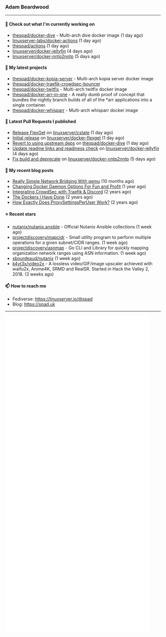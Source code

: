 ### Adam Beardwood
---
#### 👷 Check out what I'm currently working on

- [thespad/docker-dive](https://github.com/thespad/docker-dive) - Multi-arch dive docker image (1 day ago)
- [linuxserver-labs/docker-actions](https://github.com/linuxserver-labs/docker-actions) (1 day ago)
- [thespad/actions](https://github.com/thespad/actions) (1 day ago)
- [linuxserver/docker-jellyfin](https://github.com/linuxserver/docker-jellyfin) (4 days ago)
- [linuxserver/docker-nntp2nntp](https://github.com/linuxserver/docker-nntp2nntp) (5 days ago)

#### 🌱 My latest projects

- [thespad/docker-kopia-server](https://github.com/thespad/docker-kopia-server) - Multi-arch kopia server docker image 
- [thespad/docker-traefik-crowdsec-bouncer](https://github.com/thespad/docker-traefik-crowdsec-bouncer)
- [thespad/docker-twitfix](https://github.com/thespad/docker-twitfix) - Multi-arch twitfix docker image
- [thespad/docker-arr-in-one](https://github.com/thespad/docker-arr-in-one) - A really dumb proof of concept that bundles the nightly branch builds of all of the *arr applications into a single container.
- [thespad/docker-whisparr](https://github.com/thespad/docker-whisparr) - Multi-arch whisparr docker image

#### 🔨 Latest Pull Requests I published

- [Release FlexGet](https://github.com/linuxserver/cstate/pull/167) on [linuxserver/cstate](https://github.com/linuxserver/cstate) (1 day ago)
- [Initial release](https://github.com/linuxserver/docker-flexget/pull/1) on [linuxserver/docker-flexget](https://github.com/linuxserver/docker-flexget) (1 day ago)
- [Revert to using upstream deps](https://github.com/thespad/docker-dive/pull/23) on [thespad/docker-dive](https://github.com/thespad/docker-dive) (1 day ago)
- [Update readme links and readiness check](https://github.com/linuxserver/docker-jellyfin/pull/203) on [linuxserver/docker-jellyfin](https://github.com/linuxserver/docker-jellyfin) (4 days ago)
- [Fix build and deprecate](https://github.com/linuxserver/docker-nntp2nntp/pull/11) on [linuxserver/docker-nntp2nntp](https://github.com/linuxserver/docker-nntp2nntp) (5 days ago)

#### 📜 My recent blog posts

- [Really Simple Network Bridging With qemu](https://spad.uk/really-simple-network-bridging-with-qemu/) (10 months ago)
- [Changing Docker Daemon Options For Fun and Profit](https://spad.uk/changing-docker-daemon-options-for-fun-and-profit/) (1 year ago)
- [Integrating CrowdSec with Traefik &amp; Discord](https://spad.uk/integrating-crowdsec-with-traefik-discord/) (2 years ago)
- [The Dockers I Have Done](https://spad.uk/the-dockers-ive-done/) (2 years ago)
- [How Exactly Does ProxySettingsPerUser Work?](https://spad.uk/how-does-proxysettingsperuser-work/) (2 years ago)

#### ⭐ Recent stars

- [nutanix/nutanix.ansible](https://github.com/nutanix/nutanix.ansible) - Official Nutanix Ansible collections (1 week ago)
- [projectdiscovery/mapcidr](https://github.com/projectdiscovery/mapcidr) - Small utility program to perform multiple operations for a given subnet/CIDR ranges. (1 week ago)
- [projectdiscovery/asnmap](https://github.com/projectdiscovery/asnmap) - Go CLI and Library for quickly mapping organization network ranges using ASN information. (1 week ago)
- [sbourdeaud/nutanix](https://github.com/sbourdeaud/nutanix) (1 week ago)
- [k4yt3x/video2x](https://github.com/k4yt3x/video2x) - A lossless video/GIF/image upscaler achieved with waifu2x, Anime4K, SRMD and RealSR. Started in Hack the Valley 2, 2018. (3 weeks ago)

#### 📫 How to reach me
- Fediverse: https://linuxserver.io/@spad
- Blog: https://spad.uk
---
<img src="https://raw.githubusercontent.com/thespad/thespad/main/github-metrics.svg">
